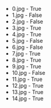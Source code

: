 - 0.jpg - True
- 1.jpg - False
- 2.jpg - False
- 3.jpg - True
- 4.jpg - True
- 5.jpg - False
- 6.jpg - False
- 7.jpg - True
- 8.jpg - True
- 9.jpg - True
- 10.jpg - False
- 11.jpg - True
- 12.jpg - True
- 13.jpg - True
- 14.jpg - True
